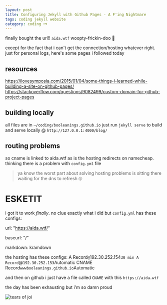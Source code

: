 ```yaml
---
layout: post
title: Configuring Jekyll with Github Pages - A F'ing Nightmare
tags: coding jekyll website
category: coding 🗝
---
```

finally bought the url!! `aida.wtf` woopty-frickin-doo 🎊

except for the fact that i can't get the connection/hosting whatever right. just for personal logs, here's some pages i followed today

## resources
https://ilovesymposia.com/2015/01/04/some-things-i-learned-while-building-a-site-on-github-pages/
https://stackoverflow.com/questions/9082499/custom-domain-for-github-project-pages


## building locally
all files are in `~/coding/booleanings.github.io`
just run `jekyll serve` to build and serve locally @ `http://127.0.0.1:4000/blog/`

## routing problems
so cname is linked to aida.wtf as is the hosting redirects on namecheap. 
thinking there is a problem with `config.yml` file

> ya know the worst part about solving hosting problems is sitting there waiting for the dns to refresh 🙄


# ESKETIT
i got it to work _finally_. no clue exactly what i did but `config.yml` has these configs:

url: "https://aida.wtf/"

baseurl: "/" 

markdown: kramdown


the hosting has these configs:
A Record`@`192.30.252.154`30 min
A Record`@`192.30.252.153`Automatic
CNAME Record`wwwbooleanings.github.io`Automatic

and then on github i just have a file called `CNAME` with this
`https://aida.wtf`

the day has been exhausting but i'm so damn proud 

![tears of joi](https://proxy.duckduckgo.com/iu/?u=https%3A%2F%2Ftse4.mm.bing.net%2Fth%3Fid%3DOIP.RbM_s7THmThqCIV9TG2gbAHaEA%26pid%3D15.1&f=1)
